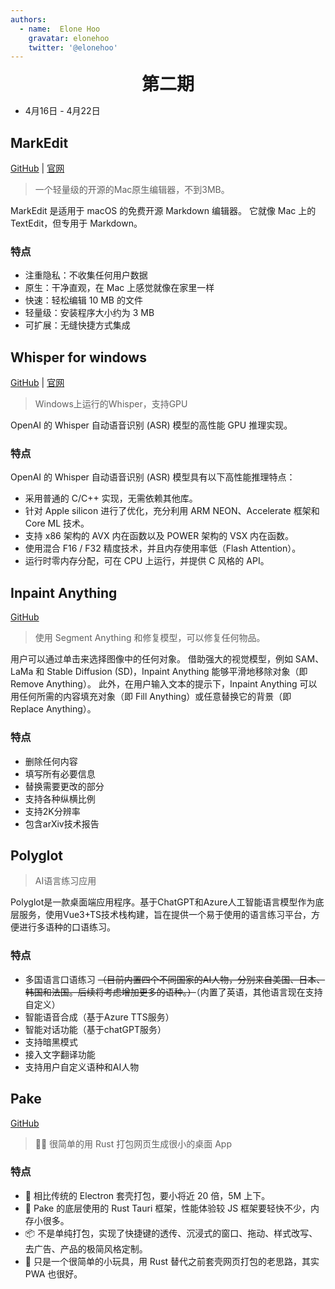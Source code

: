 ```yaml
---
authors:
  - name:  Elone Hoo
    gravatar: elonehoo
    twitter: '@elonehoo'
---
```


<h1 align="center" style="margin:0;">第二期</h1>

<script setup>
import Author from '@theme/components/Author.vue'
import AuthorGrop from '@theme/components/AuthorGrop.vue'
</script>

<AuthorGrop>
  <Author />
</AuthorGrop>

- 4月16日 - 4月22日

## MarkEdit

[GitHub](https://github.com/MarkEdit-app/MarkEdit) | [官网](https://apps.apple.com/app/id1669953820)

> 一个轻量级的开源的Mac原生编辑器，不到3MB。

MarkEdit 是适用于 macOS 的免费开源 Markdown 编辑器。 它就像 Mac 上的 TextEdit，但专用于 Markdown。

### 特点

- 注重隐私：不收集任何用户数据
- 原生：干净直观，在 Mac 上感觉就像在家里一样
- 快速：轻松编辑 10 MB 的文件
- 轻量级：安装程序大小约为 3 MB
- 可扩展：无缝快捷方式集成

## Whisper for windows

[GitHub](https://github.com/Const-me/Whisper) | [官网](https://github.com/ggerganov/whisper.cpp)

> Windows上运行的Whisper，支持GPU

OpenAI 的 Whisper 自动语音识别 (ASR) 模型的高性能 GPU 推理实现。

### 特点
OpenAI 的 Whisper 自动语音识别 (ASR) 模型具有以下高性能推理特点：

- 采用普通的 C/C++ 实现，无需依赖其他库。
- 针对 Apple silicon 进行了优化，充分利用 ARM NEON、Accelerate 框架和 Core ML 技术。
- 支持 x86 架构的 AVX 内在函数以及 POWER 架构的 VSX 内在函数。
- 使用混合 F16 / F32 精度技术，并且内存使用率低（Flash Attention）。
- 运行时零内存分配，可在 CPU 上运行，并提供 C 风格的 API。

## Inpaint Anything

[GitHub](https://github.com/geekyutao/Inpaint-Anything)

> 使用 Segment Anything 和修复模型，可以修复任何物品。

用户可以通过单击来选择图像中的任何对象。 借助强大的视觉模型，例如 SAM、LaMa 和 Stable Diffusion (SD)，Inpaint Anything 能够平滑地移除对象（即 Remove Anything）。 此外，在用户输入文本的提示下，Inpaint Anything 可以用任何所需的内容填充对象（即 Fill Anything）或任意替换它的背景（即 Replace Anything）。

### 特点

- 删除任何内容
- 填写所有必要信息
- 替换需要更改的部分
- 支持各种纵横比例
- 支持2K分辨率
- 包含arXiv技术报告

## Polyglot

> AI语言练习应用

Polyglot是一款桌面端应用程序。基于ChatGPT和Azure人工智能语言模型作为底层服务，使用Vue3+TS技术栈构建，旨在提供一个易于使用的语言练习平台，方便进行多语种的口语练习。

### 特点

- 多国语言口语练习 ~~（目前内置四个不同国家的AI人物，分别来自美国、日本、韩国和法国。后续将考虑增加更多的语种。）~~（内置了英语，其他语言现在支持自定义）
- 智能语音合成（基于Azure TTS服务）
- 智能对话功能（基于chatGPT服务）
- 支持暗黑模式
- 接入文字翻译功能
- 支持用户自定义语种和AI人物

## Pake

[GitHub](https://github.com/tw93/Pake)

> 🤱🏻 很简单的用 Rust 打包网页生成很小的桌面 App

### 特点

- 🎐 相比传统的 Electron 套壳打包，要小将近 20 倍，5M 上下。
- 🚀 Pake 的底层使用的 Rust Tauri 框架，性能体验较 JS 框架要轻快不少，内存小很多。
- 📦 不是单纯打包，实现了快捷键的透传、沉浸式的窗口、拖动、样式改写、去广告、产品的极简风格定制。
- 👻 只是一个很简单的小玩具，用 Rust 替代之前套壳网页打包的老思路，其实 PWA 也很好。
